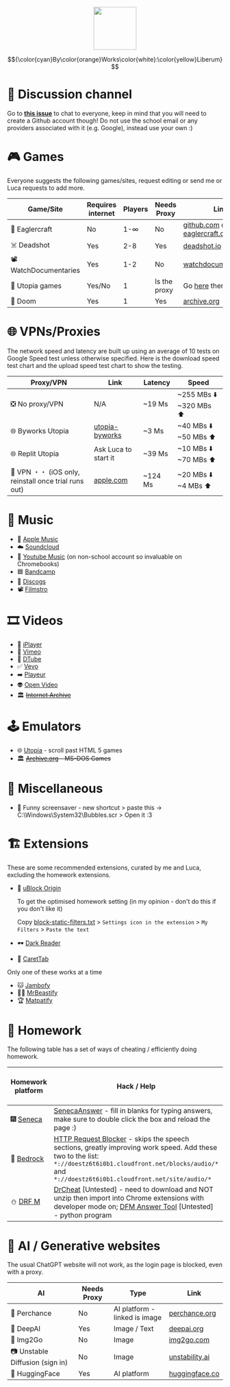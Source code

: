 <p align="center">
<img src="https://github.com/Fox595676/sssmegthread/assets/81087203/abbbe2b2-7e4c-4a75-b719-869fea483187" width="100" height="100" >
</p>
<!--- Unused because no formatting or sizing options    ![byworks](https://github.com/Fox595676/sssmegthread/assets/81087203/abbbe2b2-7e4c-4a75-b719-869fea483187) --->

$${\color{cyan}By\color{orange}Works\color{white}:\color{yellow}Liberum}$$

# 🧍 Discussion channel
Go to **[this issue](https://github.com/Fox595676/sssmegthread/issues/1)** to chat to everyone, keep in mind that you will need to create a Github account though! Do not use the school email or any providers associated with it (e.g. Google), instead use your own :)

# 🎮 Games
Everyone suggests the following games/sites, request editing or send me or Luca requests to add more.

| Game/Site | Requires internet | Players | Needs Proxy | Link(s) |
| --------- | ----------------- | ------- | ----------- | ------- |
| 🧊 Eaglercraft | No | 1-∞ | No | [github.com](https://github.com/Fox595676/eaglercraft-repo) or [eaglercraft.com](eaglercraft.com) |
| ☠️ Deadshot | Yes | 2-8 | Yes | [deadshot.io](https://deadshot.io/) |
| 📽️ WatchDocumentaries | Yes | 1-2 | No | [watchdocumentaries.com](https://watchdocumentaries.com/games/) |
| 🎄 Utopia games | Yes/No | 1 | Is the proxy | Go [here](https://utopia-byworks.koyeb.app/) then click Games |
| 🔫 Doom | Yes | 1 | Yes | [archive.org](https://archive.org/details/doom-play) |


# 🌐 VPNs/Proxies

The network speed and latency are built up using an average of 10 tests on Google Speed test unless otherwise specified. Here is the download speed test chart and the upload speed test chart to show the testing.

Proxy/VPN | Link | Latency | Speed
--------- | ---- | ------- | ---
❎ No proxy/VPN | N/A | ~19 Ms | ~255 MBs ⬇️ ~320 MBs ⬆️
🌐 Byworks Utopia | [utopia-byworks](utopia-byworks.koyeb.app) | ~3 Ms | ~40 MBs ⬇️ ~50 MBs ⬆️
🌐 Replit Utopia | Ask Luca to start it | ~39 Ms | ~10 MBs ⬇️ ~70 MBs ⬆️
📱 VPN ・・ (iOS only, reinstall once trial runs out) | [apple.com](apps.apple.com/gb/app/vpn/id1465229429) | ~124 Ms | ~20 MBs ⬇️ ~4 MBs ⬆️

# 🎵 Music

- 🍏 [Apple Music](https://music.apple.com/us/browse)
- ☁️ [Soundcloud](https://soundcloud.com/)
- 🔺 [Youtube Music](https://music.youtube.com/) (on non-school account so invaluable on Chromebooks)
- 🟦 [Bandcamp](https://bandcamp.com/)
- 📀 [Discogs](https://www.discogs.com/)
- 📽️ [Filmstro](https://filmstro.com/music)

# 🎞️ Videos

- 💜 [iPlayer](https://www.bbc.co.uk/iplayer)
- 🥑 [Vimeo](https://vimeo.com/)
- 🔡 [DTube](https://d.tube/)
- ✅ [Vevo](https://www.hq.vevo.com/)
- ➡️ [Playeur](https://playeur.com/)
- 👽 [Open Video](https://open-video.org/)
- 🏛️ ~~[Internet Archive](https://archive.org/details/movies)~~

# 🕹️ Emulators

- 🌐 [Utopia](https://utopia-byworks.koyeb.app/) - scroll past HTML 5 games
- 🏛️ ~~[Archive.org](https://archive.org/details/softwarelibrary_msdos) - MS-DOS Games~~

# 🍊 Miscellaneous

- 🐡 Funny screensaver - new shortcut > paste this -> C:\Windows\System32\Bubbles.scr > Open it :3

# 🏗️ Extensions

These are some recommended extensions, curated by me and Luca, excluding the homework extensions.


- 🛑 [uBlock Origin](https://chromewebstore.google.com/detail/cjpalhdlnbpafiamejdnhcphjbkeiagm)

     To get the optimised homework setting (in my opinion - don't do this if you don't like it)

     Copy [block-static-filters.txt](https://github.com/Fox595676/sssmegthread/blob/main/ublock-static-filters.txt) > `Settings icon in the extension` > `My Filters` > `Paste the text`

- 🕶️ [Dark Reader](https://chromewebstore.google.com/detail/eimadpbcbfnmbkopoojfekhnkhdbieeh)
- 🔼 [CaretTab](https://chromewebstore.google.com/detail/cojpndognjdcakkimaloeealehpkljna)



Only one of these works at a time
- 🐱 [Jambofy](https://chromewebstore.google.com/detail/ecbedadooalalcgolmfgpnmphhccegei)
- 👨‍🦲 [MrBeastify](https://chromewebstore.google.com/detail/youtube-mrbeastify/dbmaeobgdodeimjdjnkipbfhgeldnmeb)
- 🏆 [Matpatify](https://chromewebstore.google.com/detail/cgicnmnonpkpbgmboekkjdbckihlhajf)

# 📘 Homework

The following table has a set of ways of cheating / efficiently doing homework.

Homework platform | Hack / Help | Possible on school devices
----------------- | ----------- | --------------------------
🎆 [Seneca](app.senecalearning.com) | [SenecaAnswer](https://chromewebstore.google.com/detail/aacmadajiomocfofkfpfjdcbbgdlonkc) - fill in blanks for typing answers, make sure to double click the box and reload the page :) | Yes
🔷 [Bedrock](app.bedrocklearning.org) | [HTTP Request Blocker](https://chromewebstore.google.com/detail/eckpjmeijpoipmldfbckahppeonkoeko) - skips the speech sections, greatly improving work speed. Add these two to the list: `*://doestz6t6i0b1.cloudfront.net/blocks/audio/*` and `*://doestz6t6i0b1.cloudfront.net/site/audio/*` | Yes
⛄ [DRF M](drfrostmaths.com) | [DrCheat](https://github.com/JolTheGreat/DrCheat) [Untested] - need to download and NOT unzip then import into Chrome extensions with developer mode on; [DFM Answer Tool](https://github.com/Asad-K/DFM-Answer-Tool) [Untested] - python program | No

# 🤖 AI / Generative websites

The usual ChatGPT website will not work, as the login page is blocked, even with a proxy.

AI | Needs Proxy | Type | Link
-- | ------------ | ---- | ----
🎲 Perchance | No | AI platform - linked is image | [perchance.org](https://perchance.org/ai-text-to-image-generator)
🐬 DeepAI | Yes | Image / Text | [deepai.org](https://deepai.org/)
📁 Img2Go | No | Image | [img2go.com](https://www.img2go.com/ai-art-generator)
📷 Unstable Diffusion (sign in) | No | Image | [unstability.ai](https://www.unstability.ai/)
🤗 HuggingFace | Yes | AI platform | [huggingface.co](https://huggingface.co/)
